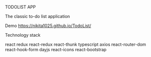 TODOLIST APP

The classic to-do list application

Demo
https://nikita1025.github.io/TodoList/

Technology stack

react
redux
react-redux
react-thunk
typescript
axios
react-router-dom
react-hook-form
dayjs
react-icons
react-bootstrap
